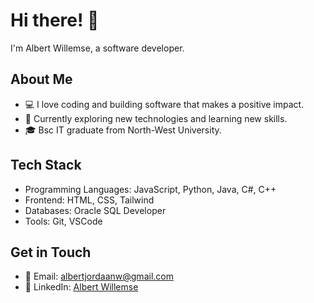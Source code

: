 # Hi there! 👋

I'm Albert Willemse, a software developer.

## About Me

- 💻 I love coding and building software that makes a positive impact.
- 🌱 Currently exploring new technologies and learning new skills.
- 🎓 Bsc IT graduate from North-West University.

<!--
## Current Projects

- 🚀 [Project 1](https://github.com/yourusername/project1): Short description of project 1.
- 🌟 [Project 2](https://github.com/yourusername/project2): Short description of project 2.
-->

## Tech Stack

- Programming Languages: JavaScript, Python, Java, C#, C++
- Frontend: HTML, CSS, Tailwind
- Databases: Oracle SQL Developer
- Tools: Git, VSCode
<!--- Backend: Node.js, Express -->

<!--
## Open Source Contributions

- 🤝 [Contribution 1](https://github.com/otheruser/repo1): Briefly describe your contribution.
- 🤝 [Contribution 2](https://github.com/otheruser/repo2): Briefly describe your contribution.

## Blog Posts

- 📝 [Blog Post 1](https://yourblog.com/post1): Title of blog post 1.
- 📝 [Blog Post 2](https://yourblog.com/post2): Title of blog post 2.
 -->
## Get in Touch

- 📧 Email: albertjordaanw@gmail.com
- 💼 LinkedIn: [Albert Willemse](https://www.linkedin.com/in/albert-willemse-b55583284/)

<!--
## Fun Fact

I love hiking and have climbed [Mount Everest](https://en.wikipedia.org/wiki/Mount_Everest) twice!
 -->

<!--
**Albert-Willemse/Albert-Willemse** is a ✨ _special_ ✨ repository because its `README.md` (this file) appears on your GitHub profile.

Here are some ideas to get you started:

- 🔭 I’m currently working on ...
- 🌱 I’m currently learning ...
- 👯 I’m looking to collaborate on ...
- 🤔 I’m looking for help with ...
- 💬 Ask me about ...
- 📫 How to reach me: ...
- 😄 Pronouns: ...
- ⚡ Fun fact: ...
-->
